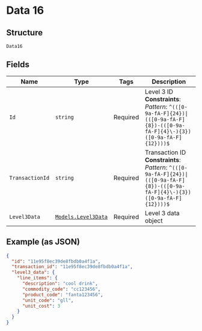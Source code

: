 
# Data 16

## Structure

`Data16`

## Fields

| Name | Type | Tags | Description |
|  --- | --- | --- | --- |
| `Id` | `string` | Required | Level 3 ID<br>**Constraints**: *Pattern*: `^(([0-9a-fA-F]{24})\|(([0-9a-fA-F]{8})-(([0-9a-fA-F]{4}\-){3})([0-9a-fA-F]{12})))$` |
| `TransactionId` | `string` | Required | Transaction ID<br>**Constraints**: *Pattern*: `^(([0-9a-fA-F]{24})\|(([0-9a-fA-F]{8})-(([0-9a-fA-F]{4}\-){3})([0-9a-fA-F]{12})))$` |
| `Level3Data` | [`Models.Level3Data`](../../doc/models/level-3-data.md) | Required | Level 3 data object |

## Example (as JSON)

```json
{
  "id": "11e95f8ec39de8fbdb0a4f1a",
  "transaction_id": "11e95f8ec39de8fbdb0a4f1a",
  "level3_data": {
    "line_items": {
      "description": "cool drink",
      "commodity_code": "cc123456",
      "product_code": "fanta123456",
      "unit_code": "gll",
      "unit_cost": 3
    }
  }
}
```

